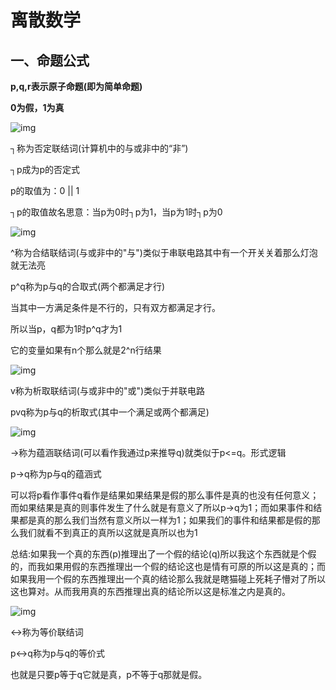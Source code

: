 # 离散数学

## **一、命题公式**

**p,q,r表示原子命题(即为简单命题)**

**0为假，1为真**

![img](F:\有道云笔记\qq31BDEC0D05E5A1626E555CD1BA33D617\0d24dabc000c40629fa23a5361e4414a\e22c3927375d4442be8ac8bc0207032e.jpg)

┐称为否定联结词(计算机中的与或非中的“非”)

┐p成为p的否定式

p的取值为：0 || 1 

┐p的取值故名思意：当p为0时┐p为1，当p为1时┐p为0

![img](F:\有道云笔记\qq31BDEC0D05E5A1626E555CD1BA33D617\864101f64cc04c5bb64bd8fafc282fea\9c07bf0d44fc4ef09c743b3d0654c84e.jpg)

^称为合结联结词(与或非中的"与")类似于串联电路其中有一个开关关着那么灯泡就无法亮

p^q称为p与q的合取式(两个都满足才行)

当其中一方满足条件是不行的，只有双方都满足才行。

所以当p，q都为1时p^q才为1

它的变量如果有n个那么就是2^n行结果

![img](F:\有道云笔记\qq31BDEC0D05E5A1626E555CD1BA33D617\fe557f5a53ed49afbda63d8a0fd0f3d3\e1e0cd0b13ec45869ffb4dd3f725e86b.jpg)

v称为析取联结词(与或非中的"或")类似于并联电路

pvq称为p与q的析取式(其中一个满足或两个都满足)

![img](F:\有道云笔记\qq31BDEC0D05E5A1626E555CD1BA33D617\992b9a99e6e34afa9f2200f885d94b1e\7160d36c8ed24e098eb0c5754ba6bf6b.jpg)

→称为蕴涵联结词(可以看作我通过p来推导q)就类似于p<=q。形式逻辑

p→q称为p与q的蕴涵式

可以将p看作事件q看作是结果如果结果是假的那么事件是真的也没有任何意义；而如果结果是真的则事件发生了什么就是有意义了所以p→q为1；而如果事件和结果都是真的那么我们当然有意义所以一样为1；如果我们的事件和结果都是假的那么我们就看不到真正的真所以这就是真所以也为1

总结:如果我一个真的东西(p)推理出了一个假的结论(q)所以我这个东西就是个假的，而我如果用假的东西推理出一个假的结论这也是情有可原的所以这是真的；而如果我用一个假的东西推理出一个真的结论那么我就是瞎猫碰上死耗子懵对了所以这也算对。从而我用真的东西推理出真的结论所以这是标准之内是真的。

![img](F:\有道云笔记\qq31BDEC0D05E5A1626E555CD1BA33D617\52254b0cc1104a0b870a5f78914bba12\02c20dafdd764e169041fea32534d843.jpg)

↔称为等价联结词

p↔q称为p与q的等价式

也就是只要p等于q它就是真，p不等于q那就是假。

